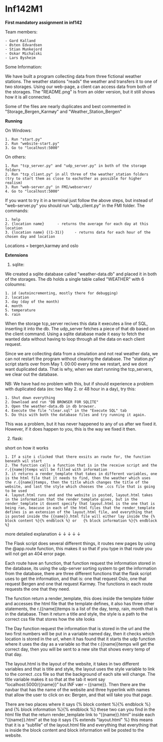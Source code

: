 # Inf142M1

**First mandatory assignment in inf142**

Team members:

	- Gard Kalland
	- Østen Edvardsen
	- Stian Munkejord
	- Oskar Michalski
	- Lars Bysheim

Some Information:

We have built a program collecting data from three fictional weather stations. The weather stations "reads" the weather and transfers it to one of two storages. Using our web-page, a client can access data from both of the storages.
The "README.png" is from an older version, but it still shows how it is all connected.

Some of the files are nearly duplicates and best commented in "Storage_Bergen_Karmøy" and "Weather_Station_Bergen" 

**Running**

On Windows:

	1. Run "start.py"
	2. Run "website-start.py"
	3. Go to "localhost:5000"

On others:

	1. Run "tcp_server.py" and "udp_server.py" in both of the storage folders
	2. Run "tcp_client.py" in all three of the weather_station folders (try to start them as close to eachother as possible for higher realism)
	3. Run "web-server.py" in FMI/webserver/
	4. Go to "localhost:5000"


If you want to try it in a terminal just follow the above steps, but instead of "web-server.py" you should run "udp_client.py" in the FMI folder.
The commands:

	1. help
	2. {location name}		- returns the average for each day at this location
	3. {location name} {(1-31)} 	- returns data for each hour of the chosen day and location

Locations = bergen,karmøy and oslo

**Extensions**

1. sqlite:

We created a sqlite database called "weather-data.db" and placed it in both of the storages. The db holds a single table called "WEATHER" with 6 coloumns: 

	1. id (autoincrementing, mostly there for debugging)
	2. location
	3. day (day of the month)
	4. month
	5. temperature
	6. rain
	
When the storage tcp_server recives this data it executes a line of SQL, inserting it into the db.
The udp_server fetches a piece of that db based on the client command.
Using a sqlite database made it easy to fetch the wanted data without having to loop through all the data on each client request.

Since we are collecting data from a simulation and not real weather data, we can not restart the program without clearing the database. The "station.py" script starts over from May 1. 00:00 every time we restart, and we dont want duplicated data. That is why, when we start running the tcp_servers, we clear out the database.

NB:
We have had no problem with this, but
if should experience a problem with duplicated data (ex: two May 2. or 48 hour in a day), try this:

	1. Shut down everything
	2. Download and run "DB BROWSER FOR SQLITE"
	3. Open the weather-data.db in db browser. 
	4. Execute the file "clear.sql" in the "Execute SQL" tab
	5. Do this with both the database files and try running it again.

This was a problem, but it has never happened to any of us after we fixed it. However, if it does happen to you, this is the way we fixed it then.
	
2. flask:

short on how it works

	1. If a site i clicked that there exsits an route for, the function beneath wil start
	2. The function calls a function that is in the receive script and the r.{{name}}temps will be filled with information
	3. it returns a render_template that takes in different variables, one is the html file that it needs to find, then the weather which uses the r.{{name}}temps, then the title which changes the title of the website, and last the style which chooses the .ccs file that is going to be used
	4. layout.html runs and and the website is posted, layout.html takes in the information that the render_template gives, but in the render_template it dosent specify that layout.html is the one that is being ran, beacuse in each of the html files that the render_template defines is an extension of the layout.html file, and everything that is posted inside the {{name}}.html file will either lay inside the {% block content %}{% endblock %} or   {% block information %}{% endblock %}


more detalied explanation
↓
↓
↓
↓
↓


The Flask script does several different things, it routes new pages by using the @app.route function, this makes it so that if you type in that route you will not get an 404 error page.

Each route have an function, that function request the information stored in the database, its using the udp-server sorting system to get the information from the database, there are three different functions that the flask script uses to get the information, and that is: one that request Oslo, one that request Bergen and one that request Karmøy. The functions in each route requests the one that they need. 

The function return a render_template, this does inside the template folder and accesses the html file that the template defines, it also has three other statements, the r.{{name}}temps is a list of the day, temp, rain, month that is in the database. Then it return a title and style, the style is a path to the correct css file that stores how the site looks

The Day function request the information that is stored in the url and the two first numbers will be put in a variable named day, then it checks which location is stored in the url, when it has found that it starts the udp function where it uses the day as a variable so that the r.{{name}}temps will get the correct day, then you will be sent to a new site that shows every temp of that day.

The layout.html is the layout of the website, it takes in two different variables and that is title and style, the layout uses the style variable to link to the correct .ccs file so that the background of each site will change. The title variable makes it so that at the tab it wont say “localhost:5000/{{name}}” but INF vær – {{name}}.
Then there are the navbar that has the name of the website and three hyperlink with names that allow the user to click on ex: Bergen, and that will take you that page. 

There are two places where it says {% block content %}{% endblock %} and  {% block information %}{% endblock %} these two can you find in the html file that the return render_template  link to “{{name}}.html”
inside each “{{name}}.html” at the top it says {% extends "layout.html" %} this means that it is a “subfile” of the layout.html file and everything that everything that is inside the block content and block information will be posted to the website.

